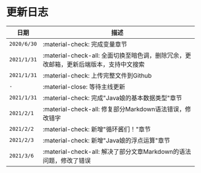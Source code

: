 # 更新日志

| 日期      | 描述                          |
| ----------- | ------------------------------------ |
| `2020/6/30`       | :material-check:     完成变量章节  |
| `2021/1/31`       | :material-check-all: 全面切换至暗色调，删除冗余，更改邮箱，更新后端版本，支持中文搜索 |
| `2021/1/31` | :material-check: 上传完整文件到Github |
| `-`    | :material-close:     等待主线更新 |
| `2021/1/31` | :material-check: 完成"Java娘的基本数据类型"章节 |
| `2021/2/1` | :material-check-all: 修复部分Markdown语法错误，修改错字 |
| `2021/2/2` | :material-check: 新增"循环酱们！"章节 |
| `2021/2/3` | :material-check: 新增"Java娘的浮点运算"章节 |
| `2021/3/6` | :material-check-all: 解决了部分文章Markdown的语法问题，修改了错误 |
